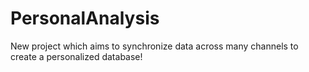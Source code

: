 # PersonalAnalysis
New project which aims to synchronize data across many channels to create a personalized database!